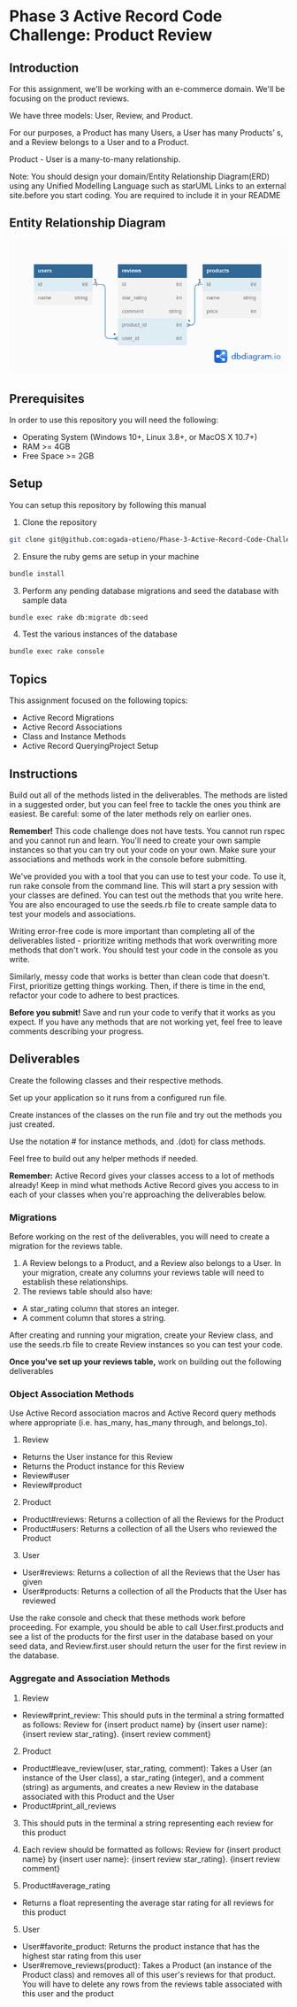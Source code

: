 # Phase 3 Active Record Code Challenge: Product Review

## Introduction
For this assignment, we'll be working with an e-commerce domain. We'll be focusing on the product reviews.

We have three models: User, Review, and Product.

For our purposes, a Product has many Users, a User has many Products’ s, and a Review belongs to a User and to a Product.
 
Product - User is a many-to-many relationship.

Note: You should design your domain/Entity Relationship Diagram(ERD) using any Unified Modelling Language such as starUML Links to an external site.before you start coding. You are required to include it in your README

## Entity Relationship Diagram
![ER Diagram](./assets/ER_diagram.png)

## Prerequisites

In order to use this repository you will need the following:

- Operating System (Windows 10+, Linux 3.8+, or MacOS X 10.7+)
- RAM >= 4GB
- Free Space >= 2GB

## Setup
You can setup this repository by following this manual

1. Clone the repository
```bash
git clone git@github.com:ogada-otieno/Phase-3-Active-Record-Code-Challenge-Product-Review.git
```
2. Ensure the ruby gems are setup in your machine
```bash
bundle install
```
3. Perform any pending database migrations and seed the database with sample data
```bash
bundle exec rake db:migrate db:seed
```

4. Test the various instances of the database
```bash
bundle exec rake console
```


## Topics
This assignment focused on the following topics:

- Active Record Migrations
- Active Record Associations
- Class and Instance Methods
- Active Record QueryingProject Setup

## Instructions
Build out all of the methods listed in the deliverables. The methods are listed in a suggested order, but you can feel free to tackle the ones you think are easiest. Be careful: some of the later methods rely on earlier ones.

**Remember!** This code challenge does not have tests. You cannot run rspec and you cannot run and learn. You'll need to create your own sample instances so that you can try out your code on your own. Make sure your associations and methods work in the console before submitting.

We've provided you with a tool that you can use to test your code. To use it, run rake console from the command line. This will start a pry session with your classes are defined. You can test out the methods that you write here. You are also encouraged to use the seeds.rb file to create sample data to test your models and associations.

Writing error-free code is more important than completing all of the deliverables listed - prioritize writing methods that work overwriting more methods that don't work. You should test your code in the console as you write.

Similarly, messy code that works is better than clean code that doesn't. First, prioritize getting things working. Then, if there is time in the end, refactor your code to adhere to best practices.

**Before you submit!** Save and run your code to verify that it works as you expect. If you have any methods that are not working yet, feel free to leave comments describing your progress.

## Deliverables

Create the following classes and their respective methods.

Set up your application so it runs from a configured run file. 

Create instances of the classes on the run file and try out the methods you just created.

Use the notation # for instance methods, and .(dot) for class methods.

Feel free to build out any helper methods if needed.

**Remember:** Active Record gives your classes access to a lot of methods already! Keep in mind what methods Active Record gives you access to in each of your classes when you're approaching the deliverables below.

### Migrations
Before working on the rest of the deliverables, you will need to create a migration for the reviews table.

1. A Review belongs to a Product, and a Review also belongs to a User. In your migration, create any columns your reviews table will need to establish these relationships.
2. The reviews table should also have:
- A star_rating column that stores an integer.
- A comment column that stores a string.

After creating and running your migration, create your Review class, and use the seeds.rb file to create Review instances so you can test your code.

**Once you've set up your reviews table,** work on building out the following deliverables

### Object Association Methods
Use Active Record association macros and Active Record query methods where appropriate (i.e. has_many, has_many through, and belongs_to).

1. Review
- Returns the User instance for this Review
- Returns the Product instance for this Review
- Review#user
- Review#product

2. Product
- Product#reviews: Returns a collection of all the Reviews for the Product
- Product#users: Returns a collection of all the Users who reviewed the Product
 
3. User
- User#reviews: Returns a collection of all the Reviews that the User has given
- User#products: Returns a collection of all the Products that the User has reviewed

Use the rake console and check that these methods work before proceeding. For example, you should be able to call User.first.products and see a list of the products for the first user in the database based on your seed data, and Review.first.user should return the user for the first review in the database.

### Aggregate and Association Methods
1. Review
- Review#print_review: This should puts in the terminal a string formatted as follows: Review for {insert product name} by {insert user name}: {insert review star_rating}. {insert review comment}

2. Product
- Product#leave_review(user, star_rating, comment): Takes a User (an instance of the User class), a star_rating (integer), and a comment (string) as arguments, and creates a new Review in the database associated with this Product and the User
- Product#print_all_reviews

3. This should puts in the terminal a string representing each review for this product
4. Each review should be formatted as follows: Review for {insert product name} by {insert user name}: {insert review star_rating}. {insert review comment}

4. Product#average_rating
- Returns a float representing the average star rating for all reviews for this product

5. User
- User#favorite_product: Returns the product instance that has the highest star rating from this user
- User#remove_reviews(product): Takes a Product (an instance of the Product class) and removes all of this user's reviews for that product. You will have to delete any rows from the reviews table associated with this user and the product
